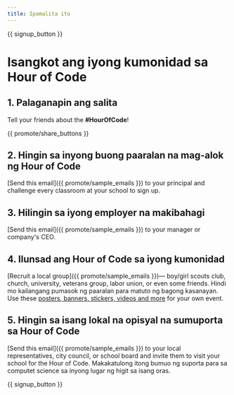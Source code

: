 ```yaml
---
title: Ipamalita ito
---
```


{{ signup_button }}

# Isangkot ang iyong kumonidad sa Hour of Code

## 1. Palaganapin ang salita

Tell your friends about the **#HourOfCode**!

{{ promote/share_buttons }}

## 2. Hingin sa inyong buong paaralan na mag-alok ng Hour of Code

[Send this email]({{ promote/sample_emails }}) to your principal and challenge every classroom at your school to sign up.

## 3. Hilingin sa iyong employer na makibahagi

[Send this email]({{ promote/sample_emails }}) to your manager or company's CEO.

## 4. Ilunsad ang Hour of Code sa iyong kumonidad

[Recruit a local group]({{ promote/sample_emails }})— boy/girl scouts club, church, university, veterans group, labor union, or even some friends. Hindi mo kailangang pumasok ng paaralan para matuto ng bagong kasanayan. Use these [posters, banners, stickers, videos and more](/promote/resources) for your own event.

## 5. Hingin sa isang lokal na opisyal na sumuporta sa Hour of Code

[Send this email]({{ promote/sample_emails }}) to your local representatives, city council, or school board and invite them to visit your school for the Hour of Code. Makakatulong itong bumuo ng suporta para sa computet science sa inyong lugar ng higit sa isang oras.

{{ signup_button }}